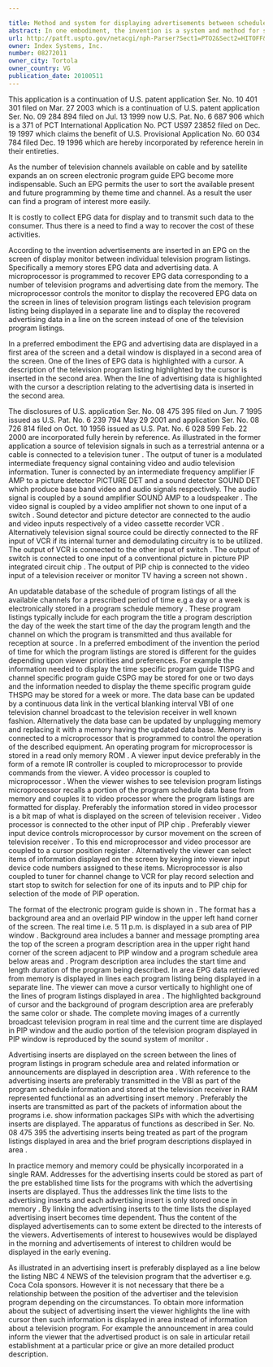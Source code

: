 ```yaml
---

title: Method and system for displaying advertisements between schedule listings
abstract: In one embodiment, the invention is a system and method for simultaneously displaying advertisements with an electronic program guide (EPG). The system displays television schedule information in rows of schedule information items including the time and channel for least a portion of the displayed television schedule information items. An advertisement is selected for display from a plurality of advertisements, and the selected advertisement is displayed between two rows of the schedule information items simultaneously with the displayed television schedule information items.
url: http://patft.uspto.gov/netacgi/nph-Parser?Sect1=PTO2&Sect2=HITOFF&p=1&u=%2Fnetahtml%2FPTO%2Fsearch-adv.htm&r=1&f=G&l=50&d=PALL&S1=08272011&OS=08272011&RS=08272011
owner: Index Systems, Inc.
number: 08272011
owner_city: Tortola
owner_country: VG
publication_date: 20100511
---
```

This application is a continuation of U.S. patent application Ser. No. 10 401 301 filed on Mar. 27 2003 which is a continuation of U.S. patent application Ser. No. 09 284 894 filed on Jul. 13 1999 now U.S. Pat. No. 6 687 906 which is a 371 of PCT International Application No. PCT US97 23852 filed on Dec. 19 1997 which claims the benefit of U.S. Provisional Application No. 60 034 784 filed Dec. 19 1996 which are hereby incorporated by reference herein in their entireties.

As the number of television channels available on cable and by satellite expands an on screen electronic program guide EPG become more indispensable. Such an EPG permits the user to sort the available present and future programming by theme time and channel. As a result the user can find a program of interest more easily.

It is costly to collect EPG data for display and to transmit such data to the consumer. Thus there is a need to find a way to recover the cost of these activities.

According to the invention advertisements are inserted in an EPG on the screen of display monitor between individual television program listings. Specifically a memory stores EPG data and advertising data. A microprocessor is programmed to recover EPG data corresponding to a number of television programs and advertising date from the memory. The microprocessor controls the monitor to display the recovered EPG data on the screen in lines of television program listings each television program listing being displayed in a separate line and to display the recovered advertising data in a line on the screen instead of one of the television program listings.

In a preferred embodiment the EPG and advertising data are displayed in a first area of the screen and a detail window is displayed in a second area of the screen. One of the lines of EPG data is highlighted with a cursor. A description of the television program listing highlighted by the cursor is inserted in the second area. When the line of advertising data is highlighted with the cursor a description relating to the advertising data is inserted in the second area.

The disclosures of U.S. application Ser. No. 08 475 395 filed on Jun. 7 1995 issued as U.S. Pat. No. 6 239 794 May 29 2001 and application Ser. No. 08 726 814 filed on Oct. 10 1956 issued as U.S. Pat. No. 6 028 599 Feb. 22 2000 are incorporated fully herein by reference. As illustrated in the former application a source of television signals in such as a terrestrial antenna or a cable is connected to a television tuner . The output of tuner is a modulated intermediate frequency signal containing video and audio television information. Tuner is connected by an intermediate frequency amplifier IF AMP to a picture detector PICTURE DET and a sound detector SOUND DET which produce base band video and audio signals respectively. The audio signal is coupled by a sound amplifier SOUND AMP to a loudspeaker . The video signal is coupled by a video amplifier not shown to one input of a switch . Sound detector and picture detector are connected to the audio and video inputs respectively of a video cassette recorder VCR . Alternatively television signal source could be directly connected to the RF input of VCR if its internal turner and demodulating circuitry is to be utilized. The output of VCR is connected to the other input of switch . The output of switch is connected to one input of a conventional picture in picture PIP integrated circuit chip . The output of PIP chip is connected to the video input of a television receiver or monitor TV having a screen not shown .

An updatable database of the schedule of program listings of all the available channels for a prescribed period of time e.g a day or a week is electronically stored in a program schedule memory . These program listings typically include for each program the title a program description the day of the week the start time of the day the program length and the channel on which the program is transmitted and thus available for reception at source . In a preferred embodiment of the invention the period of time for which the program listings are stored is different for the guides depending upon viewer priorities and preferences. For example the information needed to display the time specific program guide TISPG and channel specific program guide CSPG may be stored for one or two days and the information needed to display the theme specific program guide THSPG may be stored for a week or more. The data base can be updated by a continuous data link in the vertical blanking interval VBI of one television channel broadcast to the television receiver in well known fashion. Alternatively the data base can be updated by unplugging memory and replacing it with a memory having the updated data base. Memory is connected to a microprocessor that is programmed to control the operation of the described equipment. An operating program for microprocessor is stored in a read only memory ROM . A viewer input device preferably in the form of a remote IR controller is coupled to microprocessor to provide commands from the viewer. A video processor is coupled to microprocessor . When the viewer wishes to see television program listings microprocessor recalls a portion of the program schedule data base from memory and couples it to video processor where the program listings are formatted for display. Preferably the information stored in video processor is a bit map of what is displayed on the screen of television receiver . Video processor is connected to the other input of PIP chip . Preferably viewer input device controls microprocessor by cursor movement on the screen of television receiver . To this end microprocessor and video processor are coupled to a cursor position register . Alternatively the viewer can select items of information displayed on the screen by keying into viewer input device code numbers assigned to these items. Microprocessor is also coupled to tuner for channel change to VCR for play record selection and start stop to switch for selection for one of its inputs and to PIP chip for selection of the mode of PIP operation.

The format of the electronic program guide is shown in . The format has a background area and an overlaid PIP window in the upper left hand corner of the screen. The real time i.e. 5 11 p.m. is displayed in a sub area of PIP window . Background area includes a banner and message prompting area the top of the screen a program description area in the upper right hand corner of the screen adjacent to PIP window and a program schedule area below areas and . Program description area includes the start time and length duration of the program being described. In area EPG data retrieved from memory is displayed in lines each program listing being displayed in a separate line. The viewer can move a cursor vertically to highlight one of the lines of program listings displayed in area . The highlighted background of cursor and the background of program description area are preferably the same color or shade. The complete moving images of a currently broadcast television program in real time and the current time are displayed in PIP window and the audio portion of the television program displayed in PIP window is reproduced by the sound system of monitor .

Advertising inserts are displayed on the screen between the lines of program listings in program schedule area and related information or announcements are displayed in description area . With reference to the advertising inserts are preferably transmitted in the VBI as part of the program schedule information and stored at the television receiver in RAM represented functional as an advertising insert memory . Preferably the inserts are transmitted as part of the packets of information about the programs i.e. show information packages SIPs with which the advertising inserts are displayed. The apparatus of functions as described in Ser. No. 08 475 395 the advertising inserts being treated as part of the program listings displayed in area and the brief program descriptions displayed in area .

In practice memory and memory could be physically incorporated in a single RAM. Addresses for the advertising inserts could be stored as part of the pre established time lists for the programs with which the advertising inserts are displayed. Thus the addresses link the time lists to the advertising inserts and each advertising insert is only stored once in memory . By linking the advertising inserts to the time lists the displayed advertising insert becomes time dependent. Thus the content of the displayed advertisements can to some extent be directed to the interests of the viewers. Advertisements of interest to housewives would be displayed in the morning and advertisements of interest to children would be displayed in the early evening.

As illustrated in an advertising insert is preferably displayed as a line below the listing NBC 4 NEWS of the television program that the advertiser e.g. Coca Cola sponsors. However it is not necessary that there be a relationship between the position of the advertiser and the television program depending on the circumstances. To obtain more information about the subject of advertising insert the viewer highlights the line with cursor then such information is displayed in area instead of information about a television program. For example the announcement in area could inform the viewer that the advertised product is on sale in articular retail establishment at a particular price or give an more detailed product description.


